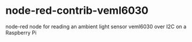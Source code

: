 # node-red-contrib-veml6030
node-red node for reading an ambient light sensor veml6030 over I2C on a Raspberry Pi
